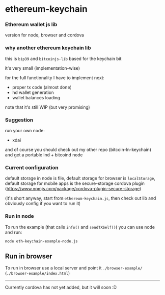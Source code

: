 # ethereum-keychain
### Ethereum wallet js lib

version for node, browser and cordova

### why another ethereum keychain lib

this is `bip39` and `bitcoinjs-lib` based for the keychain bit

it's very small (implementation-wise)

for the full functionality I have to implement next:
- proper tx code (almost done)
- hd wallet generation
- wallet balances loading

note that it's still WIP (but very promising)

### Suggestion

run your own node:

- xdai

and of course you should check out my other repo (bitcoin-ln-keychain) and get a portable lnd + bitcoind node


### Current configuration

default storage in node is file, default storage for browser is `localStorage`, default storage for mobile apps is the secure-storage cordova plugin (https://www.npmjs.com/package/cordova-plugin-secure-storage)

(it's short anyway, start from `ethereum-keychain.js`, then check out lib and obviously config if you want to run it)


### Run in node

To run the example (that calls `info()` and `sendTXSelf()`) you can use node and run:

```
node eth-keychain-example-node.js
```

## Run in browser

To run in browser use a local server and point it `./browser-example/` (`./browser-example/index.html`)


---

Currently cordova has not yet added, but it will soon :D
